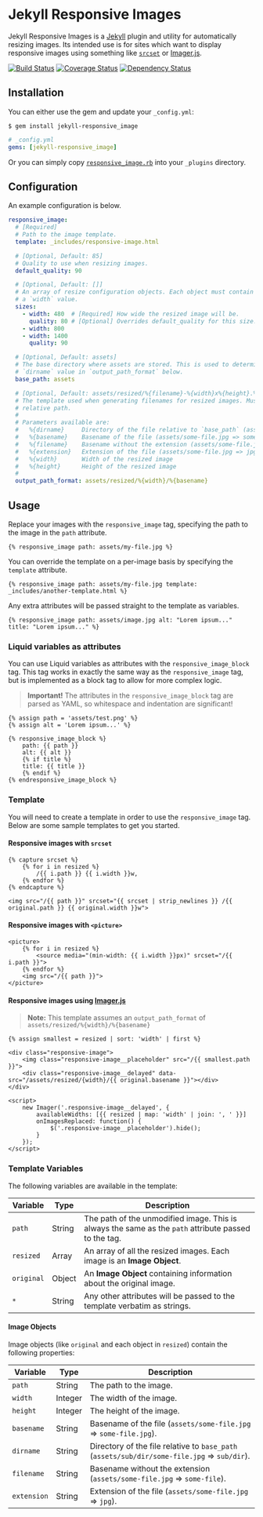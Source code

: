 # Jekyll Responsive Images

Jekyll Responsive Images is a [Jekyll](http://jekyllrb.com/) plugin and utility for automatically resizing images. Its intended use is for sites which want to display responsive images using something like [`srcset`](https://developer.mozilla.org/en-US/docs/Web/HTML/Element/Img#Specifications) or [Imager.js](https://github.com/BBC-News/Imager.js/).

[![Build Status](https://travis-ci.org/wildlyinaccurate/jekyll-responsive-image.svg?branch=master)](https://travis-ci.org/wildlyinaccurate/jekyll-responsive-image)
[![Coverage Status](https://coveralls.io/repos/wildlyinaccurate/jekyll-responsive-images/badge.svg?branch=master&service=github)](https://coveralls.io/github/wildlyinaccurate/jekyll-responsive-images?branch=master)
[![Dependency Status](https://gemnasium.com/wildlyinaccurate/jekyll-responsive-images.svg)](https://gemnasium.com/wildlyinaccurate/jekyll-responsive-images)

## Installation

You can either use the gem and update your `_config.yml`:

```
$ gem install jekyll-responsive_image
```

```yaml
# _config.yml
gems: [jekyll-responsive_image]
```

Or you can simply copy [`responsive_image.rb`](lib/jekyll/responsive_image.rb) into your `_plugins` directory.

## Configuration

An example configuration is below.

```yaml
responsive_image:
  # [Required]
  # Path to the image template.
  template: _includes/responsive-image.html

  # [Optional, Default: 85]
  # Quality to use when resizing images.
  default_quality: 90

  # [Optional, Default: []]
  # An array of resize configuration objects. Each object must contain at least
  # a `width` value.
  sizes:
    - width: 480  # [Required] How wide the resized image will be.
      quality: 80 # [Optional] Overrides default_quality for this size.
    - width: 800
    - width: 1400
      quality: 90

  # [Optional, Default: assets]
  # The base directory where assets are stored. This is used to determine the
  # `dirname` value in `output_path_format` below.
  base_path: assets

  # [Optional, Default: assets/resized/%{filename}-%{width}x%{height}.%{extension}]
  # The template used when generating filenames for resized images. Must be a
  # relative path.
  #
  # Parameters available are:
  #   %{dirname}     Directory of the file relative to `base_path` (assets/sub/dir/some-file.jpg => sub/dir)
  #   %{basename}    Basename of the file (assets/some-file.jpg => some-file.jpg)
  #   %{filename}    Basename without the extension (assets/some-file.jpg => some-file)
  #   %{extension}   Extension of the file (assets/some-file.jpg => jpg)
  #   %{width}       Width of the resized image
  #   %{height}      Height of the resized image
  #
  output_path_format: assets/resized/%{width}/%{basename}
```

## Usage

Replace your images with the `responsive_image` tag, specifying the path to the image in the `path` attribute.

```twig
{% responsive_image path: assets/my-file.jpg %}
```

You can override the template on a per-image basis by specifying the `template` attribute.

```twig
{% responsive_image path: assets/my-file.jpg template: _includes/another-template.html %}
```

Any extra attributes will be passed straight to the template as variables.

```twig
{% responsive_image path: assets/image.jpg alt: "Lorem ipsum..." title: "Lorem ipsum..." %}
```

### Liquid variables as attributes

You can use Liquid variables as attributes with the `responsive_image_block` tag. This tag works in exactly the same way as the `responsive_image` tag, but is implemented as a block tag to allow for more complex logic.

> **Important!** The attributes in the `responsive_image_block` tag are parsed as YAML, so whitespace and indentation are significant!

```twig
{% assign path = 'assets/test.png' %}
{% assign alt = 'Lorem ipsum...' %}

{% responsive_image_block %}
    path: {{ path }}
    alt: {{ alt }}
    {% if title %}
    title: {{ title }}
    {% endif %}
{% endresponsive_image_block %}
```

### Template

You will need to create a template in order to use the `responsive_image` tag. Below are some sample templates to get you started.

#### Responsive images with `srcset`

```twig
{% capture srcset %}
    {% for i in resized %}
        /{{ i.path }} {{ i.width }}w,
    {% endfor %}
{% endcapture %}

<img src="/{{ path }}" srcset="{{ srcset | strip_newlines }} /{{ original.path }} {{ original.width }}w">
```

#### Responsive images with `<picture>`

```twig
<picture>
    {% for i in resized %}
        <source media="(min-width: {{ i.width }}px)" srcset="/{{ i.path }}">
    {% endfor %}
    <img src="/{{ path }}">
</picture>
```

#### Responsive images using [Imager.js](https://github.com/BBC-News/Imager.js/)

> **Note:** This template assumes an `output_path_format` of `assets/resized/%{width}/%{basename}`

```twig
{% assign smallest = resized | sort: 'width' | first %}

<div class="responsive-image">
    <img class="responsive-image__placeholder" src="/{{ smallest.path }}">
    <div class="responsive-image__delayed" data-src="/assets/resized/{width}/{{ original.basename }}"></div>
</div>

<script>
    new Imager('.responsive-image__delayed', {
        availableWidths: [{{ resized | map: 'width' | join: ', ' }}]
        onImagesReplaced: function() {
            $('.responsive-image__placeholder').hide();
        }
    });
</script>
```

### Template Variables

The following variables are available in the template:

| Variable   | Type   | Description                                                                                          |
|----------- |--------|------------------------------------------------------------------------------------------------------|
| `path`     | String | The path of the unmodified image. This is always the same as the `path` attribute passed to the tag. |
| `resized`  | Array  | An array of all the resized images. Each image is an **Image Object**.                               |
| `original` | Object | An **Image Object** containing information about the original image.                                 |
| `*`        | String | Any other attributes will be passed to the template verbatim as strings.                             |

#### Image Objects

Image objects (like `original` and each object in `resized`) contain the following properties:

| Variable    | Type    | Description                                                                                  |
|-------------|---------|----------------------------------------------------------------------------------------------|
| `path`      | String  | The path to the image.                                                                       |
| `width`     | Integer | The width of the image.                                                                      |
| `height`    | Integer | The height of the image.                                                                     |
| `basename`  | String  | Basename of the file (`assets/some-file.jpg` => `some-file.jpg`).                            |
| `dirname`   | String  | Directory of the file relative to `base_path` (`assets/sub/dir/some-file.jpg` => `sub/dir`). |
| `filename`  | String  | Basename without the extension (`assets/some-file.jpg` => `some-file`).                      |
| `extension` | String  | Extension of the file (`assets/some-file.jpg` => `jpg`).                                     |
